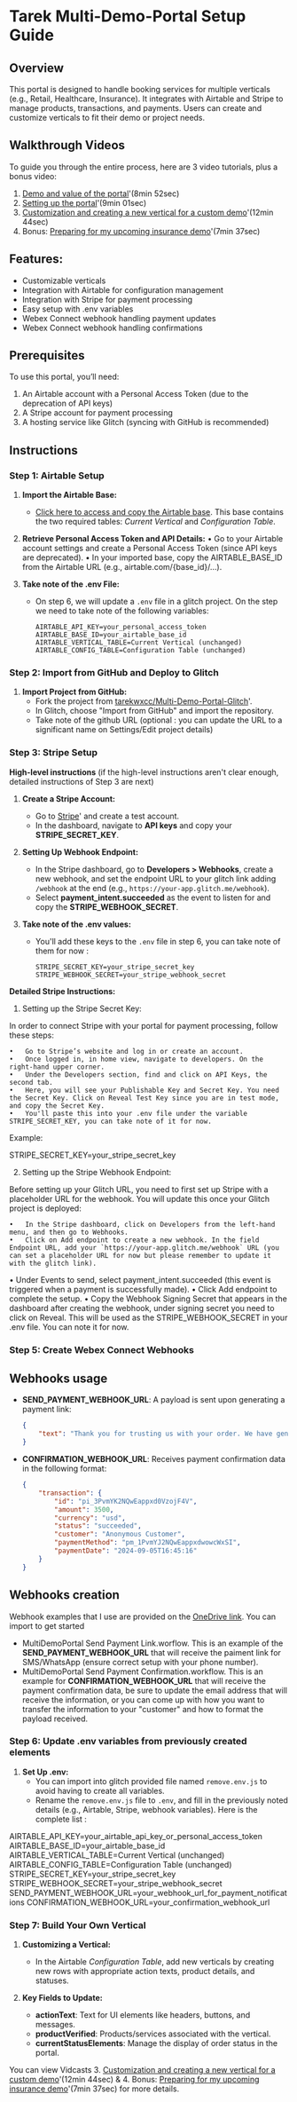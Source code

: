 
# Tarek Multi-Demo-Portal Setup Guide

## Overview

This portal is designed to handle booking services for multiple verticals (e.g., Retail, Healthcare, Insurance). It integrates with Airtable and Stripe to manage products, transactions, and payments. Users can create and customize verticals to fit their demo or project needs.

## Walkthrough Videos

To guide you through the entire process, here are 3 video tutorials, plus a bonus video:

1. [Demo and value of the portal](https://app.vidcast.io/share/82eb400a-3959-4954-879b-60d171141b63)'(8min 52sec)
2. [Setting up the portal](https://app.vidcast.io/share/03ef95a2-8e49-4fed-b4b9-3f328ed66e73)'(9min 01sec)
3. [Customization and creating a new vertical for a custom demo](https://app.vidcast.io/share/62c3d3a2-2904-4429-bd6f-7daa14649293)'(12min 44sec)
4. Bonus: [Preparing for my upcoming insurance demo](https://app.vidcast.io/share/6a7742a7-fc88-40df-98d6-4790dbfc6973)'(7min 37sec)

## Features:
- Customizable verticals
- Integration with Airtable for configuration management
- Integration with Stripe for payment processing
- Easy setup with .env variables
- Webex Connect webhook handling payment updates 
- Webex Connect webhook handling confirmations

## Prerequisites
To use this portal, you’ll need:
1.	An Airtable account with a Personal Access Token (due to the deprecation of API keys)
2. A Stripe account for payment processing
3. A hosting service like Glitch (syncing with GitHub is recommended)

## Instructions

### Step 1: Airtable Setup

1. **Import the Airtable Base:**
   - [Click here to access and copy the Airtable base](https://airtable.com/appiuy3ZRMNu7BQLd/shrN4PkssfLMNGi3u). This base contains the two required tables: *Current Vertical* and *Configuration Table*.
   
2.	**Retrieve Personal Access Token and API Details:**
	•	Go to your Airtable account settings and create a Personal Access Token (since API keys are deprecated).
	•	In your imported base, copy the AIRTABLE_BASE_ID from the Airtable URL (e.g., airtable.com/{base_id}/…).

3. **Take note of the .env File:**
   - On step 6, we will update a `.env` file in a glitch project. On the step we need to take note of the following variables:
     ```
     AIRTABLE_API_KEY=your_personal_access_token
     AIRTABLE_BASE_ID=your_airtable_base_id
     AIRTABLE_VERTICAL_TABLE=Current Vertical (unchanged)
     AIRTABLE_CONFIG_TABLE=Configuration Table (unchanged)
     ```

### Step 2: Import from GitHub and Deploy to Glitch

1. **Import Project from GitHub:**
   - Fork the project from [tarekwxcc/Multi-Demo-Portal-Glitch](https://github.com/tarekwxcc/Multi-Demo-Portal-Glitch)'.
   - In Glitch, choose "Import from GitHub" and import the repository.
   - Take note of the github URL (optional : you can update the URL to a significant name on Settings/Edit project details)

### Step 3: Stripe Setup

**High-level instructions** (if the high-level instructions aren't clear enough, detailed instructions of Step 3 are next)

1. **Create a Stripe Account:**
   - Go to [Stripe](https://stripe.com)' and create a test account.
   - In the dashboard, navigate to **API keys** and copy your **STRIPE_SECRET_KEY**.

2. **Setting Up Webhook Endpoint:**
   - In the Stripe dashboard, go to **Developers > Webhooks**, create a new webhook, and set the endpoint URL to your glitch link adding `/webhook` at the end (e.g., `https://your-app.glitch.me/webhook`).
   - Select **payment_intent.succeeded** as the event to listen for and copy the **STRIPE_WEBHOOK_SECRET**.

3. **Take note of the .env values:**
   - You'll add these keys to the `.env` file in step 6, you can take note of them for now : 
     ```
     STRIPE_SECRET_KEY=your_stripe_secret_key
     STRIPE_WEBHOOK_SECRET=your_stripe_webhook_secret
     ```

**Detailed Stripe Instructions:**

1. Setting up the Stripe Secret Key:

In order to connect Stripe with your portal for payment processing, follow these steps:

	•	Go to Stripe’s website and log in or create an account.
	•	Once logged in, in home view, navigate to developers. On the right-hand upper corner.
	•	Under the Developers section, find and click on API Keys, the second tab.
	•	Here, you will see your Publishable Key and Secret Key. You need the Secret Key. Click on Reveal Test Key since you are in test mode, and copy the Secret Key.
	•	You'll paste this into your .env file under the variable STRIPE_SECRET_KEY, you can take note of it for now.

Example:

STRIPE_SECRET_KEY=your_stripe_secret_key

2. Setting up the Stripe Webhook Endpoint:

Before setting up your Glitch URL, you need to first set up Stripe with a placeholder URL for the webhook. You will update this once your Glitch project is deployed:

	•	In the Stripe dashboard, click on Developers from the left-hand menu, and then go to Webhooks.
	•	Click on Add endpoint to create a new webhook. In the field Endpoint URL, add your `https://your-app.glitch.me/webhook` URL (you can set a placeholder URL for now but please remember to update it with the glitch link).
   •	Under Events to send, select payment_intent.succeeded (this event is triggered when a payment is successfully made).
	•	Click Add endpoint to complete the setup.
	•	Copy the Webhook Signing Secret that appears in the dashboard after creating the webhook, under signing secret you need to click on Reveal. This will be used as the STRIPE_WEBHOOK_SECRET in your .env file. You can note it for now.

### Step 5: Create Webex Connect Webhooks

## Webhooks usage
- **SEND_PAYMENT_WEBHOOK_URL**: A payload is sent upon generating a payment link:
  ```json
  {
      "text": "Thank you for trusting us with your order. We have generated a secure payment link for you: {{paymentLink}}"
  }
  ```
- **CONFIRMATION_WEBHOOK_URL**: Receives payment confirmation data in the following format:
  ```json
  {
      "transaction": {
          "id": "pi_3PvmYK2NQwEappxd0VzojF4V",
          "amount": 3500,
          "currency": "usd",
          "status": "succeeded",
          "customer": "Anonymous Customer",
          "paymentMethod": "pm_1PvmYJ2NQwEappxdwowcWxSI",
          "paymentDate": "2024-09-05T16:45:16"
      }
  }
  ```

## Webhooks creation
Webhook examples that I use are provided on the [OneDrive link](https://cisco-my.sharepoint.com/my?id=%2Fpersonal%2Ftayadi%5Fcisco%5Fcom%2FDocuments%2FTarek%20Mult%2DDemo%2DPortal%20resources). You can import to get started
- MultiDemoPortal Send Payment Link.worflow. This is an example of the **SEND_PAYMENT_WEBHOOK_URL** that will receive the paiment link for SMS/WhatsApp (ensure correct setup with your phone number). 
- MultiDemoPortal Send Payment Confirmation.workflow. This is an example for **CONFIRMATION_WEBHOOK_URL** that will receive the payment confirmation data, be sure to update the email address that will receive the information, or you can come up with how you want to transfer the information to your "customer" and how to format the payload received.


### Step 6: Update .env variables from previously created elements 

1. **Set Up .env:**
   - You can import into glitch provided file named `remove.env.js` to avoid having to create all variables. 
   - Rename the `remove.env.js` file to `.env`, and fill in the previously noted details (e.g., Airtable, Stripe, webhook variables). Here is the complete list : 

AIRTABLE_API_KEY=your_airtable_api_key_or_personal_access_token
AIRTABLE_BASE_ID=your_airtable_base_id
AIRTABLE_VERTICAL_TABLE=Current Vertical (unchanged)
AIRTABLE_CONFIG_TABLE=Configuration Table (unchanged)
STRIPE_SECRET_KEY=your_stripe_secret_key
STRIPE_WEBHOOK_SECRET=your_stripe_webhook_secret
SEND_PAYMENT_WEBHOOK_URL=your_webhook_url_for_payment_notifications
CONFIRMATION_WEBHOOK_URL=your_confirmation_webhook_url

### Step 7: Build Your Own Vertical

1. **Customizing a Vertical:**
   - In the Airtable *Configuration Table*, add new verticals by creating new rows with appropriate action texts, product details, and statuses.

2. **Key Fields to Update:**
   - **actionText**: Text for UI elements like headers, buttons, and messages.
   - **productVerified**: Products/services associated with the vertical.
   - **currentStatusElements**: Manage the display of order status in the portal.

You can view Vidcasts 3. [Customization and creating a new vertical for a custom demo](https://app.vidcast.io/share/62c3d3a2-2904-4429-bd6f-7daa14649293)'(12min 44sec) & 4. Bonus: [Preparing for my upcoming insurance demo](https://app.vidcast.io/share/6a7742a7-fc88-40df-98d6-4790dbfc6973)'(7min 37sec) for more details.